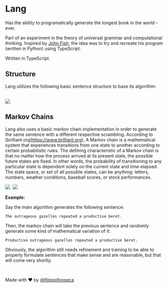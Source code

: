 # Lang

Has the ability to programatically generate the longest book in the world - ever.

Part of an experiment in the theory of universal grammar and computational thinking. Inspired by [John Fish](https://www.github.com/johnafish); the idea was to try and recreate his program (written in Python) using TypeScript.

Written in TypeScript.

## Structure

Lang utilizes the following basic sentence structure to base its algorithm:

<br />

<kbd>
<img src="https://i.ibb.co/CtTSt4j/Untitled-Diagram.png" />
</kbd>

<br />

## Markov Chains

Lang also uses a basic markov chain implementation in order to generate the same sentence with a different respective scrambling. According to [brilliant.org]https://www.brilliant.org), A Markov chain is a mathematical system that experiences transitions from one state to another according to certain probabilistic rules. The defining characteristic of a Markov chain is that no matter how the process arrived at its present state, the possible future states are fixed. In other words, the probability of transitioning to any particular state is dependent solely on the current state and time elapsed. The state space, or set of all possible states, can be anything: letters, numbers, weather conditions, baseball scores, or stock performances.

<kbd>
<img src="https://i.ibb.co/k5ryqZ6/Screen-Shot-2020-12-04-at-08-42-58.png" />
</kbd>

<kbd>
<img src="https://i.ibb.co/3pkwGW0/Screen-Shot-2020-12-04-at-08-43-39.png" />
</kbd>

**Example:**

Say the main algorithm generates the following sentence:

```
The outrageous gazelles repeated a productive beret.
```

Then, the markov chain will take the previous sentence and randomly generate some kind of mathematical variation of it:

```
Productive outrageous gazelles repeated a productive beret. 
```

Obviously, the algorithm still needs refinement and training to be able to properly formulate sentences that make sense and are reasonable, but that will come very shortly.

<br />

Made with ❤️ by [@filippofonseca](https://www.twitter.com/filippofonseca)
